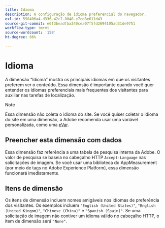 ```yaml
---
title: Idioma
description: A configuração de idioma preferencial do navegador.
exl-id: 590406a4-d336-42c7-8048-e7cd8e611d43
source-git-commit: e6f3beadfba340cea07f5fd2694105ad31de9751
workflow-type: tm+mt
source-wordcount: '158'
ht-degree: 86%

---
```


# Idioma

A dimensão “Idioma” mostra os principais idiomas em que os visitantes preferem ver o conteúdo. Essa dimensão é importante quando você quer entender os idiomas preferenciais mais frequentes dos visitantes para auxiliar nas tarefas de localização.

>[!NOTE]
>
>Essa dimensão não coleta o idioma do site. Se você quiser coletar o idioma do site em uma dimensão, a Adobe recomenda usar uma variável personalizada, como uma [eVar](evar.md).

## Preencher esta dimensão com dados

Essa dimensão faz referência a uma tabela de pesquisa interna da Adobe. O valor de pesquisa se baseia no cabeçalho HTTP `Accept-Language` nas solicitações de imagem. Se você usar uma biblioteca do AppMeasurement (por meio de tags no Adobe Experience Platform), essa dimensão funcionará imediatamente.

## Itens de dimensão

Os itens de dimensão incluem nomes amigáveis nos idiomas de preferência dos visitantes. Os exemplos incluem `"English (United States)"`, `"English (United Kingom)"`, `"Chinese (China)"` e `"Spanish (Spain)"`. Se uma solicitação de imagem não contiver um idioma válido no cabeçalho HTTP, o item de dimensão será `"None"`.
